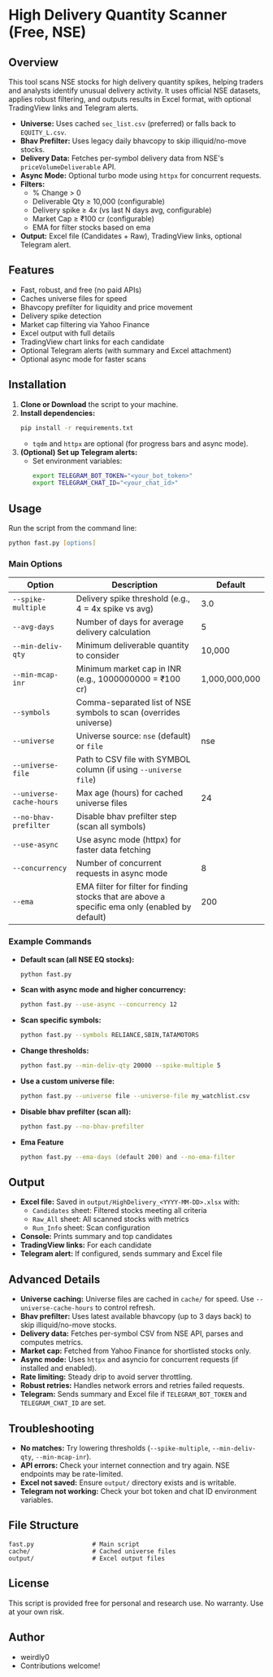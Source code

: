 # High Delivery Quantity Scanner (Free, NSE)

## Overview

This tool scans NSE stocks for high delivery quantity spikes, helping traders and analysts identify unusual delivery activity. It uses official NSE datasets, applies robust filtering, and outputs results in Excel format, with optional TradingView links and Telegram alerts.

- **Universe:** Uses cached `sec_list.csv` (preferred) or falls back to `EQUITY_L.csv`.
- **Bhav Prefilter:** Uses legacy daily bhavcopy to skip illiquid/no-move stocks.
- **Delivery Data:** Fetches per-symbol delivery data from NSE's `priceVolumeDeliverable` API.
- **Async Mode:** Optional turbo mode using `httpx` for concurrent requests.
- **Filters:**
  - % Change > 0
  - Deliverable Qty ≥ 10,000 (configurable)
  - Delivery spike ≥ 4x (vs last N days avg, configurable)
  - Market Cap ≥ ₹100 cr (configurable)
  - EMA for filter stocks based on ema
- **Output:** Excel file (Candidates + Raw), TradingView links, optional Telegram alert.

## Features

- Fast, robust, and free (no paid APIs)
- Caches universe files for speed
- Bhavcopy prefilter for liquidity and price movement
- Delivery spike detection
- Market cap filtering via Yahoo Finance
- Excel output with full details
- TradingView chart links for each candidate
- Optional Telegram alerts (with summary and Excel attachment)
- Optional async mode for faster scans

## Installation

1. **Clone or Download** the script to your machine.
2. **Install dependencies:**
   ```zsh
   pip install -r requirements.txt
   ```
   - `tqdm` and `httpx` are optional (for progress bars and async mode).
3. **(Optional) Set up Telegram alerts:**
   - Set environment variables:
     ```zsh
     export TELEGRAM_BOT_TOKEN="<your_bot_token>"
     export TELEGRAM_CHAT_ID="<your_chat_id>"
     ```

## Usage

Run the script from the command line:

```zsh
python fast.py [options]
```

### Main Options

| Option                   | Description                                                                                 | Default                |
|-------------------------|---------------------------------------------------------------------------------------------|------------------------|
| `--spike-multiple`      | Delivery spike threshold (e.g., 4 = 4x spike vs avg)                                        | 3.0                    |
| `--avg-days`            | Number of days for average delivery calculation                                             | 5                      |
| `--min-deliv-qty`       | Minimum deliverable quantity to consider                                                    | 10,000                 |
| `--min-mcap-inr`        | Minimum market cap in INR (e.g., 1000000000 = ₹100 cr)                                      | 1,000,000,000          |
| `--symbols`             | Comma-separated list of NSE symbols to scan (overrides universe)                            |                        |
| `--universe`            | Universe source: `nse` (default) or `file`                                                  | nse                    |
| `--universe-file`       | Path to CSV file with SYMBOL column (if using `--universe file`)                            |                        |
| `--universe-cache-hours`| Max age (hours) for cached universe files                                                   | 24                     |
| `--no-bhav-prefilter`   | Disable bhav prefilter step (scan all symbols)                                              |                        |
| `--use-async`           | Use async mode (httpx) for faster data fetching                                             |                        |
| `--concurrency`         | Number of concurrent requests in async mode                                                 | 8                      |
|`--ema`                  |EMA filter for filter for finding stocks that are above a specific ema only (enabled by default)| 200                    |

### Example Commands

- **Default scan (all NSE EQ stocks):**
  ```zsh
  python fast.py
  ```
- **Scan with async mode and higher concurrency:**
  ```zsh
  python fast.py --use-async --concurrency 12
  ```
- **Scan specific symbols:**
  ```zsh
  python fast.py --symbols RELIANCE,SBIN,TATAMOTORS
  ```
- **Change thresholds:**
  ```zsh
  python fast.py --min-deliv-qty 20000 --spike-multiple 5
  ```
- **Use a custom universe file:**
  ```zsh
  python fast.py --universe file --universe-file my_watchlist.csv
  ```
- **Disable bhav prefilter (scan all):**
  ```zsh
  python fast.py --no-bhav-prefilter
  ```

- **Ema Feature**
  ```zsh
  python fast.py --ema-days (default 200) and --no-ema-filter
  ```

## Output

- **Excel file:** Saved in `output/HighDelivery_<YYYY-MM-DD>.xlsx` with:
  - `Candidates` sheet: Filtered stocks meeting all criteria
  - `Raw_All` sheet: All scanned stocks with metrics
  - `Run_Info` sheet: Scan configuration
- **Console:** Prints summary and top candidates
- **TradingView links:** For each candidate
- **Telegram alert:** If configured, sends summary and Excel file

## Advanced Details

- **Universe caching:** Universe files are cached in `cache/` for speed. Use `--universe-cache-hours` to control refresh.
- **Bhav prefilter:** Uses latest available bhavcopy (up to 3 days back) to skip illiquid/no-move stocks.
- **Delivery data:** Fetches per-symbol CSV from NSE API, parses and computes metrics.
- **Market cap:** Fetched from Yahoo Finance for shortlisted stocks only.
- **Async mode:** Uses `httpx` and asyncio for concurrent requests (if installed and enabled).
- **Rate limiting:** Steady drip to avoid server throttling.
- **Robust retries:** Handles network errors and retries failed requests.
- **Telegram:** Sends summary and Excel file if `TELEGRAM_BOT_TOKEN` and `TELEGRAM_CHAT_ID` are set.

## Troubleshooting

- **No matches:** Try lowering thresholds (`--spike-multiple`, `--min-deliv-qty`, `--min-mcap-inr`).
- **API errors:** Check your internet connection and try again. NSE endpoints may be rate-limited.
- **Excel not saved:** Ensure `output/` directory exists and is writable.
- **Telegram not working:** Check your bot token and chat ID environment variables.

## File Structure

```
fast.py                # Main script
cache/                 # Cached universe files
output/                # Excel output files
```

## License

This script is provided free for personal and research use. No warranty. Use at your own risk.

## Author

- weirdly0
- Contributions welcome!
